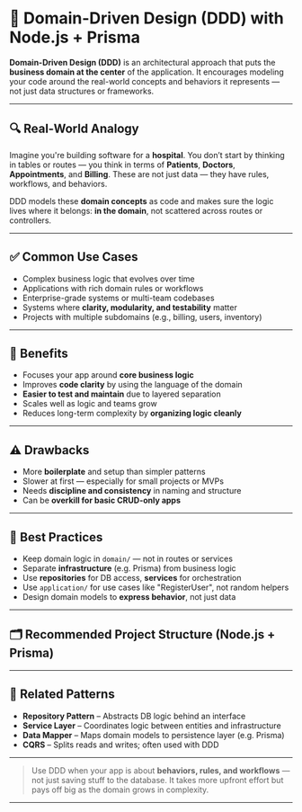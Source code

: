 # 🧠 Domain-Driven Design (DDD) with Node.js + Prisma

**Domain-Driven Design (DDD)** is an architectural approach that puts the **business domain at the center** of the application. It encourages modeling your code around the real-world concepts and behaviors it represents — not just data structures or frameworks.

---

## 🔍 Real-World Analogy

Imagine you're building software for a **hospital**. You don’t start by thinking in tables or routes — you think in terms of **Patients**, **Doctors**, **Appointments**, and **Billing**. These are not just data — they have rules, workflows, and behaviors.

DDD models these **domain concepts** as code and makes sure the logic lives where it belongs: **in the domain**, not scattered across routes or controllers.

---

## ✅ Common Use Cases

- Complex business logic that evolves over time
- Applications with rich domain rules or workflows
- Enterprise-grade systems or multi-team codebases
- Systems where **clarity, modularity, and testability** matter
- Projects with multiple subdomains (e.g., billing, users, inventory)

---

## 🧠 Benefits

- Focuses your app around **core business logic**
- Improves **code clarity** by using the language of the domain
- **Easier to test and maintain** due to layered separation
- Scales well as logic and teams grow
- Reduces long-term complexity by **organizing logic cleanly**

---

## ⚠️ Drawbacks

- More **boilerplate** and setup than simpler patterns
- Slower at first — especially for small projects or MVPs
- Needs **discipline and consistency** in naming and structure
- Can be **overkill for basic CRUD-only apps**

---

## 📌 Best Practices

- Keep domain logic in `domain/` — not in routes or services
- Separate **infrastructure** (e.g. Prisma) from business logic
- Use **repositories** for DB access, **services** for orchestration
- Use `application/` for use cases like "RegisterUser", not random helpers
- Design domain models to **express behavior**, not just data

---

## 🗂️ Recommended Project Structure (Node.js + Prisma)



---

## 🔗 Related Patterns

- **Repository Pattern** – Abstracts DB logic behind an interface
- **Service Layer** – Coordinates logic between entities and infrastructure
- **Data Mapper** – Maps domain models to persistence layer (e.g. Prisma)
- **CQRS** – Splits reads and writes; often used with DDD

---

> Use DDD when your app is about **behaviors, rules, and workflows** — not just saving stuff to the database. It takes more upfront effort but pays off big as the domain grows in complexity.

---

